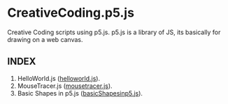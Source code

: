 # CreativeCoding.p5.js

Creative Coding scripts using p5.js.
p5.js is a library of JS, its basically for drawing on a web canvas.

## INDEX

1. HelloWorld.js  ([helloworld.js](https://github.com/sohampod/CreativeCoding.p5.js/blob/main/helloworld.js)).
2. MouseTracer.js ([mousetracer.js](https://github.com/sohampod/CreativeCoding.p5.js/blob/main/mousetracer.js)).
3. Basic Shapes in p5.js ([basicShapesinp5.js](https://github.com/sohampod/CreativeCoding.p5.js/blob/main/basicShapesinp5.js)). 